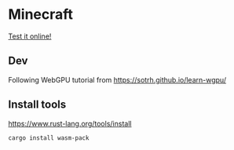 # Minecraft
[Test it online!](https://julesfouchy.github.io/Minecraft/)

## Dev

Following WebGPU tutorial from https://sotrh.github.io/learn-wgpu/

## Install tools

https://www.rust-lang.org/tools/install

```bash
cargo install wasm-pack
```
